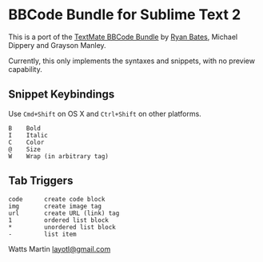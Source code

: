 # BBCode Bundle for Sublime Text 2

This is a port of the [TextMate BBCode Bundle][1] by [Ryan Bates][2], Michael Dippery and Grayson Manley.

[1]: https://github.com/gmanley/BBCode.tmbundle
[2]: http://www.rybud.com/

Currently, this only implements the syntaxes and snippets, with no preview capability.

## Snippet Keybindings

Use `Cmd+Shift` on OS X and `Ctrl+Shift` on other platforms.

    B    Bold
    I    Italic
    C    Color
    @    Size
    W    Wrap (in arbitrary tag)

## Tab Triggers

    code      create code block
    img       create image tag
    url       create URL (link) tag
    1         ordered list block
    *         unordered list block
    -         list item

Watts Martin <layotl@gmail.com>
